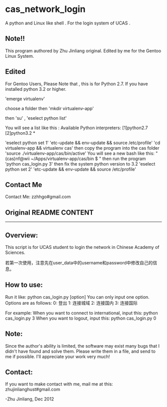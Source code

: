 cas_network_login
=================

A python and Linux like shell . For the login system of UCAS .

Note!!
---------
This program authored by Zhu Jinliang original.
Edited by me for the Gentoo Linux System.


Edited
---------------
For Gentoo Users, Please Note that , this is for Python 2.7.
If you have installed python 3.2 or higher.

'emerge virtualenv'

choose a folder then 'mkdir virtualenv-app'

then 'su' , 'eselect python list'

You will see a list like this :
   Available Python interpreters:
   [1]python2.7
   [2]python3.2 *

'eselect python set 1'
'etc-update && env-update && source /etc/profile'
'cd virtualenv-app && virtualenv cas'
then copy the program into the cas folder
'source ./virtualenv-app/cas/bin/active'
You will see a new bash like this:
"(cas)nf@wii ~/Apps/virtualenv-app/cas/bin $  "
then run the program 
'python cas_login.py 3'
then fix the system python version to 3.2
'eselect python set 2'
'etc-update && env-update && source /etc/profile'

Contact Me
--------------
Contact Me: zzhhgo#gmail.com

Original README CONTENT
----------------------
----------------------

Overview:
---------
This script is for UCAS student to login the network in Chinese Academy
of Sciences.

若第一次使用，注意先在user_data中的username和password中修改自己的信息。

How to use:
----------
Run it like:
python cas_login.py [option]
You can only input one option.
Options are as follows:
0: 登出
1: 连接城域
2: 连接国内
3: 连接国际

For example: 
When you want to connect to international, input this:
python cas_login.py 3
When you want to logout, input this:
python cas_login.py 0


Note:
-------
Since the author's ability is limited, the software may exist many bugs
that I didn't have found and solve them. Please write them in a file, 
and send to me if possible. I'll appreciate your work very much!

Contact:
---------
If you want to make contact with me, mail me at this:
zhujinlianghust#gmail.com

-Zhu Jinliang, Dec 2012
